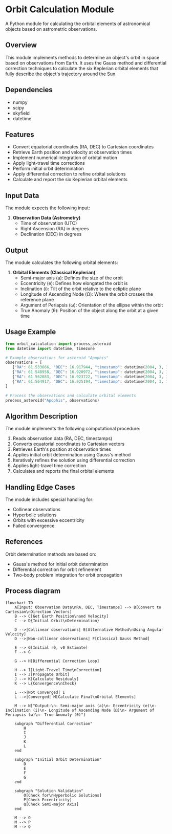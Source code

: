 # Orbit Calculation Module

A Python module for calculating the orbital elements of astronomical objects based on astrometric observations.

## Overview

This module implements methods to determine an object's orbit in space based on observations from Earth. It uses the Gauss method and differential correction techniques to calculate the six Keplerian orbital elements that fully describe the object's trajectory around the Sun.

## Dependencies

- numpy
- scipy
- skyfield
- datetime

## Features

- Convert equatorial coordinates (RA, DEC) to Cartesian coordinates
- Retrieve Earth position and velocity at observation times
- Implement numerical integration of orbital motion
- Apply light-travel time corrections
- Perform initial orbit determination
- Apply differential correction to refine orbital solutions
- Calculate and report the six Keplerian orbital elements

## Input Data

The module expects the following input:

1. **Observation Data (Astrometry)**
   - Time of observation (UTC)
   - Right Ascension (RA) in degrees
   - Declination (DEC) in degrees

## Output

The module calculates the following orbital elements:

1. **Orbital Elements (Classical Keplerian)**
   - Semi-major axis (a): Defines the size of the orbit
   - Eccentricity (e): Defines how elongated the orbit is
   - Inclination (i): Tilt of the orbit relative to the ecliptic plane
   - Longitude of Ascending Node (Ω): Where the orbit crosses the reference plane
   - Argument of Periapsis (ω): Orientation of the ellipse within the orbit
   - True Anomaly (θ): Position of the object along the orbit at a given time

## Usage Example

```python
from orbit_calculation import process_asteroid
from datetime import datetime, timezone

# Example observations for asteroid "Apophis"
observations = [
   {"RA": 61.533666, "DEC": 16.917944, "timestamp": datetime(2004, 3, 15, 2, 35, 21, 696000, tzinfo=timezone.utc)},
   {"RA": 61.548958, "DEC": 16.920972, "timestamp": datetime(2004, 3, 15, 2, 58, 4, 320000, tzinfo=timezone.utc)},
   {"RA": 61.562083, "DEC": 16.923722, "timestamp": datetime(2004, 3, 15, 3, 17, 34, 272000, tzinfo=timezone.utc)},
   {"RA": 61.564917, "DEC": 16.925194, "timestamp": datetime(2004, 3, 15, 3, 21, 58, 848000, tzinfo=timezone.utc)},
]

# Process the observations and calculate orbital elements
process_asteroid("Apophis", observations)
```

## Algorithm Description

The module implements the following computational procedure:

1. Reads observation data (RA, DEC, timestamps)
2. Converts equatorial coordinates to Cartesian vectors
3. Retrieves Earth's position at observation times
4. Applies initial orbit determination using Gauss's method
5. Iteratively refines the solution using differential correction
6. Applies light-travel time correction
7. Calculates and reports the final orbital elements

## Handling Edge Cases

The module includes special handling for:
- Collinear observations
- Hyperbolic solutions
- Orbits with excessive eccentricity
- Failed convergence

## References

Orbit determination methods are based on:
- Gauss's method for initial orbit determination
- Differential correction for orbit refinement
- Two-body problem integration for orbit propagation

## Process diagram

```mermaid
flowchart TD
    A[Input: Observation Data\nRA, DEC, Timestamps] --> B[Convert to Cartesian\nDirection Vectors]
    B --> C[Get Earth Position\nand Velocity]
    C --> D{Initial Orbit\nDetermination}
    
    D -->|Collinear observations| E[Alternative Method\nUsing Angular Velocity]
    D -->|Non-collinear observations| F[Classical Gauss Method]
    
    E --> G[Initial r0, v0 Estimate]
    F --> G
    
    G --> H[Differential Correction Loop]
    
    H --> I[Light-Travel Time\nCorrection]
    I --> J[Propagate Orbit]
    J --> K[Calculate Residuals]
    K --> L{Convergence\nCheck}
    
    L -->|Not Converged| I
    L -->|Converged| M[Calculate Final\nOrbital Elements]
    
    M --> N["Output:\n- Semi-major axis (a)\n- Eccentricity (e)\n- Inclination (i)\n- Longitude of Ascending Node (Ω)\n- Argument of Periapsis (ω)\n- True Anomaly (θ)"]
    
    subgraph "Differential Correction"
        H
        I
        J
        K
        L
    end
    
    subgraph "Initial Orbit Determination"
        D
        E
        F
        G
    end
    
    subgraph "Solution Validation"
        O[Check for\nHyperbolic Solutions]
        P[Check Eccentricity]
        Q[Check Semi-major Axis]
    end
    
    M --> O
    M --> P
    M --> Q
```
